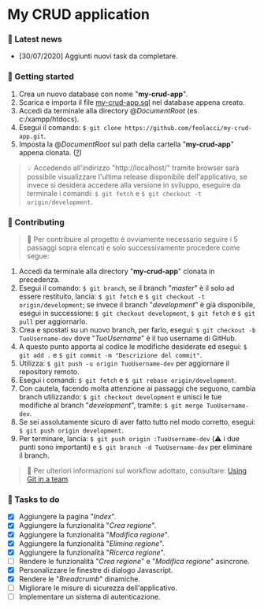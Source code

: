 # My CRUD application

### :newspaper: Latest news
 - [30/07/2020] Aggiunti nuovi task da completare.

### :rainbow: Getting started
 1. Crea un nuovo database con nome "**my-crud-app**".
 2. Scarica e importa il file [my-crud-app.sql](http://federicopaolacci.com/temp/my-crud-app/my-crud-app.sql) nel database appena creato.
 3. Accedi da terminale alla directory @*DocumentRoot* (es. c:/xampp/htdocs).
 4. Esegui il comando: `$ git clone https://github.com/feolacci/my-crud-app.git`.
 5. Imposta la @*DocumentRoot* sul path della cartella "**my-crud-app**" appena clonata. ([?](http://blog.mdsohelrana.com/2011/11/01/how-to-change-the-document-root-in-xampp-on-windows/))

> :bulb: Accedendo all'indirizzo "http://localhost/" tramite browser sarà possibile visualizzare l'ultima release disponibile dell'applicativo, se invece si desidera accedere alla versione in sviluppo, eseguire da terminale i comandi: `$ git fetch` e `$ git checkout -t origin/development`.

### :two_men_holding_hands: Contributing
> :loudspeaker: Per contribuire al progetto è ovviamente necessario seguire i 5 passaggi sopra elencati e solo successivamente procedere come segue:

 1. Accedi da terminale alla directory "**my-crud-app**" clonata in precedenza.
 2. Esegui il comando: `$ git branch`, se il branch "*master*" è il solo ad essere restituito, lancia: `$ git fetch` e `$ git checkout -t origin/development`; se invece il branch "*development*" è già disponibile, esegui in successione: `$ git checkout development`, `$ git fetch` e `$ git pull` per aggiornarlo.
 3. Crea e spostati su un nuovo branch, per farlo, esegui: `$ git checkout -b TuoUsername-dev` dove "*TuoUsername*" è il tuo username di GitHub.
 4. A questo punto apporta al codice le modifiche desiderate ed esegui: `$ git add .` e `$ git commit -m "Descrizione del commit"`.
 5. Utilizza: `$ git push -u origin TuoUsername-dev` per aggiornare il repository remoto.
 6. Esegui i comandi: `$ git fetch` e `$ git rebase origin/development`.
 7. Con cautela, facendo molta attenzione ai passaggi che seguono, cambia branch utilizzando: `$ git checkout development` e unisci le tue modifiche al branch "*development*", tramite: `$ git merge TuoUsername-dev`.
 8. Se sei assolutamente sicuro di aver fatto tutto nel modo corretto, esegui: `$ git push origin development`.
 9. Per terminare, lancia: `$ git push origin :TuoUsername-dev` (:warning: i due punti sono importanti) e `$ git branch -d TuoUsername-dev` per eliminare il branch.

> :blue_book: Per ulteriori informazioni sul workflow adottato, consultare: [Using Git in a team](https://jameschambers.co/git-team-workflow-cheatsheet/).

### :dart: Tasks to do
 - [x] Aggiungere la pagina "*Index*".
 - [x] Aggiungere la funzionalità "*Crea regione*".
 - [x] Aggiungere la funzionalità "*Modifica regione*".
 - [x] Aggiungere la funzionalità "*Elimina regione*".
 - [x] Aggiungere la funzionalità "*Ricerca regione*".
 - [ ] Rendere le funzionalità "*Crea regione*" e "*Modifica regione*" asincrone.
 - [x] Personalizzare le finestre di dialogo Javascript.
 - [x] Rendere le "*Breadcrumb*" dinamiche.
 - [ ] Migliorare le misure di sicurezza dell'applicativo.
 - [ ] Implementare un sistema di autenticazione.